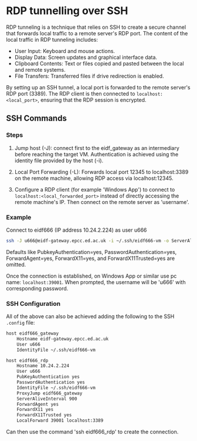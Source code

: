 # RDP tunnelling over SSH

RDP tunneling is a technique that relies on SSH to create a secure channel that forwards local traffic to a remote server's RDP port. The content of the local traffic in RDP tunneling includes:

- User Input: Keyboard and mouse actions.
- Display Data: Screen updates and graphical interface data.
- Clipboard Contents: Text or files copied and pasted between the local and remote systems.
- File Transfers: Transferred files if drive redirection is enabled.

By setting up an SSH tunnel, a local port is forwarded to the remote server's RDP port (3389). The RDP client is then connected to `localhost:<local_port>`, ensuring that the RDP session is encrypted.

## SSH Commands

### Steps

1. Jump host (-J): connect first to the eidf_gateway as an intermediary before reaching the target VM. Authentication is achieved using the identity file provided by the host (-i).

2. Local Port Forwarding (-L): Forwards local port 12345 to localhost:3389 on the remote machine, allowing RDP access via localhost:12345.

3. Configure a RDP client (for example 'Windows App') to connect to `localhost:<local_forwarded_port>` instead of directly accessing the remote machine's IP. Then connect on the remote server as 'username'.

### Example

Connect to eidf666 (IP address 10.24.2.224) as user u666

```sh
ssh -J u666@eidf-gateway.epcc.ed.ac.uk -i ~/.ssh/eidf666-vm -o ServerAliveInterval=900 -L 39001:localhost:3389 u666@10.24.2.224
```

Defaults like PubkeyAuthentication=yes, PasswordAuthentication=yes, ForwardAgent=yes, ForwardX11=yes, and ForwardX11Trusted=yes are omitted.

Once the connection is established, on Windows App or similar use pc name: `localhost:39001`. When prompted, the username will be 'u666' with corresponding password.

### SSH Configuration

All of the above can also be achieved adding the following to the SSH `.config` file:

```sh
host eidf666_gateway
    Hostname eidf-gateway.epcc.ed.ac.uk
    User u666
    IdentityFile ~/.ssh/eidf666-vm

host eidf666_rdp
    Hostname 10.24.2.224
    User u666
    PubKeyAuthentication yes
    PasswordAuthentication yes
    IdentityFile ~/.ssh/eidf666-vm
    ProxyJump eidf666_gateway
    ServerAliveInterval 900
    ForwardAgent yes
    ForwardX11 yes
    ForwardX11Trusted yes
    LocalForward 39001 localhost:3389
```

Can then use the command 'ssh eidf666_rdp' to create the connection.
